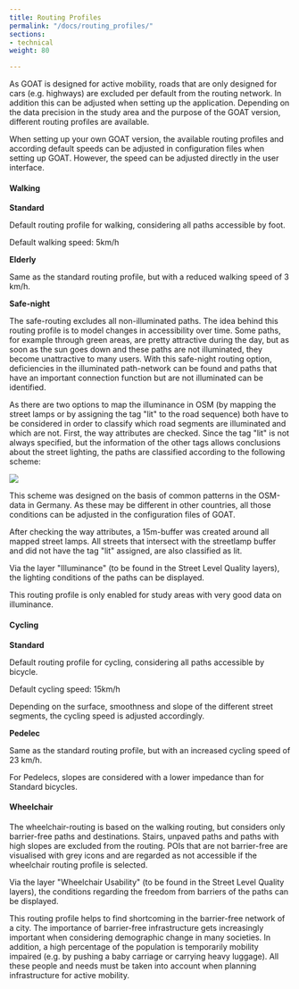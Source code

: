 ```yaml
---
title: Routing Profiles
permalink: "/docs/routing_profiles/"
sections:
- technical
weight: 80

---
```

As GOAT is designed for active mobility, roads that are only designed for cars (e.g. highways) are excluded per default from the routing network.
In addition this can be adjusted when setting up the application. Depending on the data precision in the study area and the purpose of the GOAT version, different routing profiles are available.

When setting up your own GOAT version, the available routing profiles and according default speeds can be adjusted in configuration files when setting up GOAT. However, the speed can be adjusted directly in the user interface.

#### Walking

<b>Standard</b>

Default routing profile for walking, considering all paths accessible by foot.

Default walking speed: 5km/h

<b>Elderly</b>

Same as the standard routing profile, but with a reduced walking speed of 3 km/h.

<b>Safe-night</b>

The safe-routing excludes all non-illuminated paths. The idea behind this routing profile is to model changes in accessibility over time. Some paths, for example through green areas, are pretty attractive during the day, but as soon as the sun goes down and these paths are not illuminated, they become unattractive to many users. With this safe-night routing option, deficiencies in the illuminated path-network can be found and paths that have an important connection function but are not illuminated can be identified.

As there are two options to map the illuminance in OSM (by mapping the street lamps or by assigning the tag "lit" to the road sequence) both have to be considered in order to classify which road segments are illuminated and which are not. First, the way attributes are checked. Since the tag "lit" is not always specified, but the information of the other tags allows conclusions about the street lighting, the paths are classified according to the following scheme:

![](/images/docs/technical_documentation/routing_profiles/classification_schema_illumination.webp)

This scheme was designed on the basis of common patterns in the OSM-data in Germany. As these may be different in other countries, all those conditions can be adjusted in the configuration files of GOAT.

After checking the way attributes, a 15m-buffer was created around all mapped street lamps. All streets that intersect with the streetlamp buffer and did not have the tag "lit" assigned, are also classified as lit.

Via the layer "Illuminance" (to be found in the Street Level Quality layers), the lighting conditions of the paths can be displayed.

This routing profile is only enabled for study areas with very good data on illuminance.

#### Cycling

<b>Standard</b>

Default routing profile for cycling, considering all paths accessible by bicycle.

Default cycling speed: 15km/h

Depending on the surface, smoothness and slope of the different street segments, the cycling speed is adjusted accordingly.

<b>Pedelec</b>

Same as the standard routing profile, but with an increased cycling speed of 23 km/h.

For Pedelecs, slopes are considered with a lower impedance than for Standard bicycles.

#### Wheelchair

The wheelchair-routing is based on the walking routing, but considers only barrier-free paths and destinations. Stairs, unpaved paths and paths with high slopes are excluded from the routing. POIs that are not barrier-free are visualised with grey icons and are regarded as not accessible if the wheelchair routing profile is selected.

Via the layer "Wheelchair Usability" (to be found in the Street Level Quality layers), the conditions regarding the freedom from barriers of the paths can be displayed.

This routing profile helps to find shortcoming in the barrier-free network of a city. The importance of barrier-free infrastructure gets increasingly important when considering demographic change in many societies. In addition, a high percentage of the population is temporarily mobility impaired (e.g. by pushing a baby carriage or carrying heavy luggage). All these people and needs must be taken into account when planning infrastructure for active mobility.